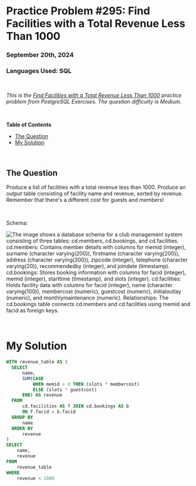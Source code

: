 # **Practice Problem #295: Find Facilities with a Total Revenue Less Than 1000**
### September 20th, 2024
### Languages Used: SQL

<br>

*This is the [Find Facilities with a Total Revenue Less Than 1000](https://pgexercises.com/questions/aggregates/facrev2.html) practice problem from PostgreSQL Exercises. The question difficulty is Medium.*

<br>

**Table of Contents**

-   [The Question](#the-question)
-   [My Solution](#my-solution)
  
<br>

## The Question

Produce a list of facilities with a total revenue less than 1000. Produce an output table consisting of facility name and revenue, sorted by revenue. Remember that there's a different cost for guests and members!

<br>

Schema:

![The image shows a database schema for a club management system consisting of three tables: cd.members, cd.bookings, and cd.facilities. cd.members: Contains member details with columns for memid (integer), surname (character varying(200)), firstname (character varying(200)), address (character varying(300)), zipcode (integer), telephone (character varying(20)), recommendedby (integer), and joindate (timestamp). cd.bookings: Stores booking information with columns for facid (integer), memid (integer), starttime (timestamp), and slots (integer). cd.facilities: Holds facility data with columns for facid (integer), name (character varying(100)), membercost (numeric), guestcost (numeric), initialoutlay (numeric), and monthlymaintenance (numeric). Relationships: The cd.bookings table connects cd.members and cd.facilities using memid and facid as foreign keys.](https://github.com/LexiPugh/practice-problems/blob/main/figs/pg_schema.png)

<br>

# My Solution

``` SQL
WITH revenue_table AS (
  SELECT
	  name,
	  SUM(CASE
		  WHEN memid > 0 THEN (slots * membercost)
		  ELSE (slots * guestcost)
	  END) AS revenue
  FROM
	  cd.facilities AS f JOIN cd.bookings AS b
	  ON f.facid = b.facid
  GROUP BY
	  name
  ORDER BY
	  revenue
)
SELECT
	name, 
	revenue
FROM
	revenue_table
WHERE
	revenue < 1000
```
